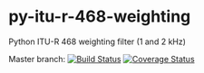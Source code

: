 # py-itu-r-468-weighting

Python ITU-R 468 weighting filter (1 and 2 kHz)

Master branch: [![Build Status](https://travis-ci.com/cinelexi/py-itu-r-468-weighting.svg?branch=master)](https://travis-ci.com/cinelexi/py-itu-r-468-weighting) [![Coverage Status](https://coveralls.io/repos/github/cinelexi/py-itu-r-468-weighting/badge.svg?branch=master)](https://coveralls.io/github/cinelexi/py-itu-r-468-weighting?branch=master)
